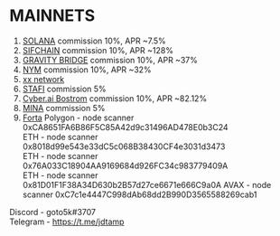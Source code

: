 # MAINNETS

1. [SOLANA](https://www.validators.app/validators/BwxhmqZRmVKfDkhb3ZvNUVdrLZXQBumMrvexoYrViAoU?locale=en&network=mainnet&order=&refresh=) commission 10%, APR ~7.5%
2. [SIFCHAIN](https://www.mintscan.io/sifchain/validators/sifvaloper1x7c8geq5dffa674vslu7s5mugy5nakjn5c0q4a) commission 10%, APR ~128%
3. [GRAVITY BRIDGE](https://www.mintscan.io/gravity-bridge/validators/gravityvaloper13wuh7qqka4ej0a9d2zhmtnvut0jmz6nq93qdfw) commission 10%, APR ~37%
4. [NYM](https://mixnet.explorers.guru/mixnode/9PPyadYa2ueGpuPzEs1VuFTNoQ5SpLtE5icFKjmkijwz) commission 10%, APR ~32%
5. [xx network](https://dashboard.xx.network/nodes/z6SAOB9V8riWmVS6y2E4lxvRp_K8V6xXGMAmFmE4aaQC)
6. [STAFI](https://stafi.subscan.io/validator/33SBMf22NzaysFt62xvpy46RDP48dFDWiveKkSVeqGW4qoUv) commission 5%
7. [Cyber.ai Bostrom](https://cyb.ai/network/bostrom/hero/bostromvaloper10trdf5eyfcmc9graltx4hmpgznhrm7hd6adf6s) commission 10%, APR ~82.12%
8. [MINA](https://minaexplorer.com/wallet/B62qq6ceNHCu9mSBvczmHS5JzHC4zw5U9KLALuwZPemeksx82AEfQSr) commission 5%
9. [Forta](https://explorer.forta.network/network) 
Polygon - node scanner 0xCA8651FA6B86F5C85A42d9c31496AD478E0b3C24  
ETH	- node scanner 0x8018d99e543e33dC5c068B38430CF4e3031d3473  
ETH	- node scanner 0x76A033C18904AA9169684d926FC34c983779409A  
ETH	- node scanner 0x81D01F1F38A34D630b2B57d27ce6671e666C9a0A 
AVAX	- node scanner 0xC7c1e4447C998dAb68dd2B990D3565588269cab1  
  



Discord  - goto5k#3707  
Telegram - https://t.me/jdtamp
